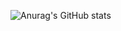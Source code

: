 ![Anurag's GitHub stats](https://github-readme-stats.vercel.app/api?username=Menachem_D&show_icons=true&theme=transparent)
